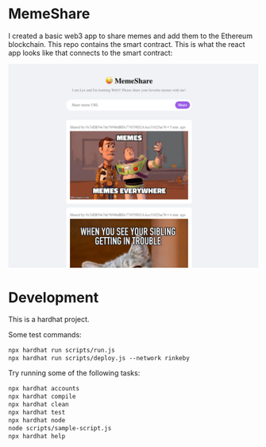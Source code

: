 # MemeShare

I created a basic web3 app to share memes and add them to the Ethereum blockchain. This repo contains the smart contract. This is what the react app looks like that connects to the smart contract:

![app](https://github.com/lexlacson/memeshare/blob/main/app.png)


# Development

This is a hardhat project.

Some test commands:
```shell
npx hardhat run scripts/run.js
npx hardhat run scripts/deploy.js --network rinkeby
```

Try running some of the following tasks:

```shell
npx hardhat accounts
npx hardhat compile
npx hardhat clean
npx hardhat test
npx hardhat node
node scripts/sample-script.js
npx hardhat help
```
